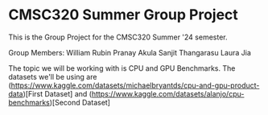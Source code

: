 # CMSC320 Summer Group Project
This is the Group Project for the CMSC320 Summer '24 semester.

Group Members:
William Rubin
Pranay Akula
Sanjit Thangarasu
Laura Jia

The topic we will be working with is CPU and GPU Benchmarks.
The datasets we'll be using are (https://www.kaggle.com/datasets/michaelbryantds/cpu-and-gpu-product-data)[First Dataset] and (https://www.kaggle.com/datasets/alanjo/cpu-benchmarks)[Second Dataset]
